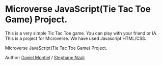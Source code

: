 
# Microverse JavaScript(Tie Tac Toe Game)  Project. 

This is a very simple Tic Tac Toe game. You can play with your friend or IA. 
This is a project for Microverse. We have used Javascript HTML/CSS.

Microverse JavaScript(Tie Tac Toe Game)  Project. 

Author: <a href="https://github.com/danmontielh">Daniel Montiel</a> / <a href="https://github.com/TheBigSteph">Stephane Nzali</a>
